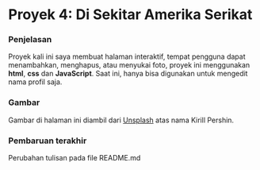 # Proyek 4: Di Sekitar Amerika Serikat

### Penjelasan
Proyek kali ini saya membuat halaman interaktif, tempat pengguna dapat menambahkan, menghapus, atau menyukai foto, proyek ini menggunakan **html**, **css** dan **JavaScript**. Saat ini, hanya bisa digunakan untuk mengedit nama profil saja.

### Gambar
Gambar di halaman ini diambil dari [Unsplash](https://unsplash.com) atas nama Kirill Pershin.

### Pembaruan terakhir
Perubahan tulisan pada file README.md